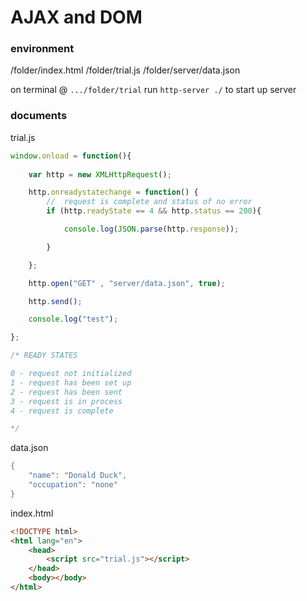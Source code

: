 # AJAX and DOM

### environment

/folder/index.html
/folder/trial.js
/folder/server/data.json

on terminal @ `.../folder/trial` run `http-server ./` to start up server



### documents

trial.js

```javascript
window.onload = function(){
	
    var http = new XMLHttpRequest();

    http.onreadystatechange = function() {
		//  request is complete and status of no error
        if (http.readyState == 4 && http.status == 200){

            console.log(JSON.parse(http.response));

        }

    };

    http.open("GET" , "server/data.json", true);

    http.send();

    console.log("test");

};

/* READY STATES

0 - request not initialized
1 - request has been set up
2 - request has been sent
3 - request is in process
4 - request is complete

*/
```

data.json

```java
{
    "name": "Donald Duck",
    "occupation": "none"
}
```

index.html

```html
<!DOCTYPE html>
<html lang="en">
    <head>
        <script src="trial.js"></script>
    </head>
    <body></body>
</html>
```

